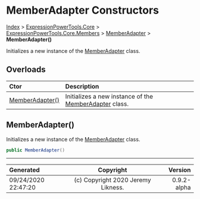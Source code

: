 ﻿# MemberAdapter Constructors

[Index](../index.md) > [ExpressionPowerTools.Core](ExpressionPowerTools.Core.a.md) > [ExpressionPowerTools.Core.Members](ExpressionPowerTools.Core.Members.n.md) > [MemberAdapter](ExpressionPowerTools.Core.Members.MemberAdapter.cs.md) > **MemberAdapter()**

Initializes a new instance of the [MemberAdapter](ExpressionPowerTools.Core.Members.MemberAdapter.cs.md) class.

## Overloads

| Ctor | Description |
| :-- | :-- |
| [MemberAdapter()](#memberadapter) | Initializes a new instance of the [MemberAdapter](ExpressionPowerTools.Core.Members.MemberAdapter.cs.md) class. |

## MemberAdapter()

Initializes a new instance of the [MemberAdapter](ExpressionPowerTools.Core.Members.MemberAdapter.cs.md) class.

```csharp
public MemberAdapter()
```



---

| Generated | Copyright | Version |
| :-- | :-: | --: |
| 09/24/2020 22:47:20 | (c) Copyright 2020 Jeremy Likness. | 0.9.2-alpha |
